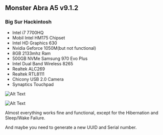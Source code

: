 ## Monster Abra A5 v9.1.2
### Big Sur Hackintosh

* Intel i7 7700HQ
* Mobil Intel HM175 Chipset
* Intel HD Graphics 630
* Nvidia Geforce 1050M(but not functional)
* 8GB 2133mhz Ram
* 500GB NVMe Samsung 970 Evo Plus
* Intel Dual Band Wireless 8265
* Realtek ALC269
* Realtek RTL8111
* Chicony USB 2.0 Camera
* Synaptics Touchpad

![Alt Text](https://github.com/totor-iot/Monster_Abra_A5_v9.1.2/blob/master/Abra-A5-v9.jpg)

![Alt Text](https://github.com/totor-iot/Monster_Abra_A5_v9.1.2/blob/master/BigSur.png)

Almost everything works fine and functional, except for the Hibernation and Sleep/Wake Failure.

And maybe you need to generate a new UUID and Serial number.
